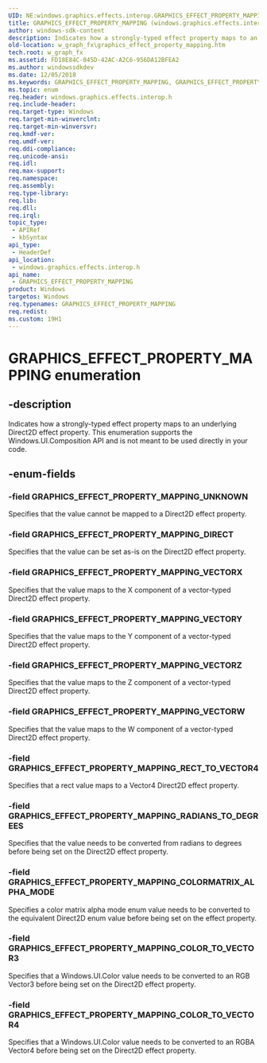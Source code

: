 ```yaml
---
UID: NE:windows.graphics.effects.interop.GRAPHICS_EFFECT_PROPERTY_MAPPING
title: GRAPHICS_EFFECT_PROPERTY_MAPPING (windows.graphics.effects.interop.h)
author: windows-sdk-content
description: Indicates how a strongly-typed effect property maps to an underlying Direct2D effect property.
old-location: w_graph_fx\graphics_effect_property_mapping.htm
tech.root: w_graph_fx
ms.assetid: FD18E84C-045D-42AC-A2C6-956DA12BFEA2
ms.author: windowssdkdev
ms.date: 12/05/2018
ms.keywords: GRAPHICS_EFFECT_PROPERTY_MAPPING, GRAPHICS_EFFECT_PROPERTY_MAPPING enumeration, GRAPHICS_EFFECT_PROPERTY_MAPPING_COLORMATRIX_ALPHA_MODE, GRAPHICS_EFFECT_PROPERTY_MAPPING_COLOR_TO_VECTOR3, GRAPHICS_EFFECT_PROPERTY_MAPPING_COLOR_TO_VECTOR4, GRAPHICS_EFFECT_PROPERTY_MAPPING_DIRECT, GRAPHICS_EFFECT_PROPERTY_MAPPING_RADIANS_TO_DEGREES, GRAPHICS_EFFECT_PROPERTY_MAPPING_RECT_TO_VECTOR4, GRAPHICS_EFFECT_PROPERTY_MAPPING_UNKNOWN, GRAPHICS_EFFECT_PROPERTY_MAPPING_VECTORW, GRAPHICS_EFFECT_PROPERTY_MAPPING_VECTORX, GRAPHICS_EFFECT_PROPERTY_MAPPING_VECTORY, GRAPHICS_EFFECT_PROPERTY_MAPPING_VECTORZ, w_graph_fx.graphics_effect_property_mapping, windows/GRAPHICS_EFFECT_PROPERTY_MAPPING, windows/GRAPHICS_EFFECT_PROPERTY_MAPPING_COLORMATRIX_ALPHA_MODE, windows/GRAPHICS_EFFECT_PROPERTY_MAPPING_COLOR_TO_VECTOR3, windows/GRAPHICS_EFFECT_PROPERTY_MAPPING_COLOR_TO_VECTOR4, windows/GRAPHICS_EFFECT_PROPERTY_MAPPING_DIRECT, windows/GRAPHICS_EFFECT_PROPERTY_MAPPING_RADIANS_TO_DEGREES, windows/GRAPHICS_EFFECT_PROPERTY_MAPPING_RECT_TO_VECTOR4, windows/GRAPHICS_EFFECT_PROPERTY_MAPPING_UNKNOWN, windows/GRAPHICS_EFFECT_PROPERTY_MAPPING_VECTORW, windows/GRAPHICS_EFFECT_PROPERTY_MAPPING_VECTORX, windows/GRAPHICS_EFFECT_PROPERTY_MAPPING_VECTORY, windows/GRAPHICS_EFFECT_PROPERTY_MAPPING_VECTORZ
ms.topic: enum
req.header: windows.graphics.effects.interop.h
req.include-header: 
req.target-type: Windows
req.target-min-winverclnt: 
req.target-min-winversvr: 
req.kmdf-ver: 
req.umdf-ver: 
req.ddi-compliance: 
req.unicode-ansi: 
req.idl: 
req.max-support: 
req.namespace: 
req.assembly: 
req.type-library: 
req.lib: 
req.dll: 
req.irql: 
topic_type:
 - APIRef
 - kbSyntax
api_type:
 - HeaderDef
api_location:
 - windows.graphics.effects.interop.h
api_name:
 - GRAPHICS_EFFECT_PROPERTY_MAPPING
product: Windows
targetos: Windows
req.typenames: GRAPHICS_EFFECT_PROPERTY_MAPPING
req.redist: 
ms.custom: 19H1
---
```


# GRAPHICS_EFFECT_PROPERTY_MAPPING enumeration


## -description


Indicates how a strongly-typed effect property maps to an underlying Direct2D effect property. This enumeration supports the Windows.UI.Composition API and is not meant to be used directly in your code.
      


## -enum-fields




### -field GRAPHICS_EFFECT_PROPERTY_MAPPING_UNKNOWN

Specifies that the value cannot be mapped to a Direct2D effect property.


### -field GRAPHICS_EFFECT_PROPERTY_MAPPING_DIRECT

Specifies that the value can be set as-is on the Direct2D effect property.


### -field GRAPHICS_EFFECT_PROPERTY_MAPPING_VECTORX

Specifies that the value maps to the X component of a vector-typed Direct2D effect property.


### -field GRAPHICS_EFFECT_PROPERTY_MAPPING_VECTORY

Specifies that the value maps to the Y component of a vector-typed Direct2D effect property.


### -field GRAPHICS_EFFECT_PROPERTY_MAPPING_VECTORZ

Specifies that the value maps to the Z component of a vector-typed Direct2D effect property.


### -field GRAPHICS_EFFECT_PROPERTY_MAPPING_VECTORW

Specifies that the value maps to the W component of a vector-typed Direct2D effect property.


### -field GRAPHICS_EFFECT_PROPERTY_MAPPING_RECT_TO_VECTOR4

Specifies that a rect value maps to a Vector4 Direct2D effect property.


### -field GRAPHICS_EFFECT_PROPERTY_MAPPING_RADIANS_TO_DEGREES

Specifies that the value needs to be converted from radians to degrees before being set on the Direct2D effect property.


### -field GRAPHICS_EFFECT_PROPERTY_MAPPING_COLORMATRIX_ALPHA_MODE

Specifies a color matrix alpha mode enum value needs to be converted to the equivalent Direct2D enum value before being set on the effect property.


### -field GRAPHICS_EFFECT_PROPERTY_MAPPING_COLOR_TO_VECTOR3

Specifies that a Windows.UI.Color value needs to be converted to an RGB Vector3 before being set on the Direct2D effect property.


### -field GRAPHICS_EFFECT_PROPERTY_MAPPING_COLOR_TO_VECTOR4

Specifies that a Windows.UI.Color value needs to be converted to an RGBA Vector4 before being set on the Direct2D effect property.

